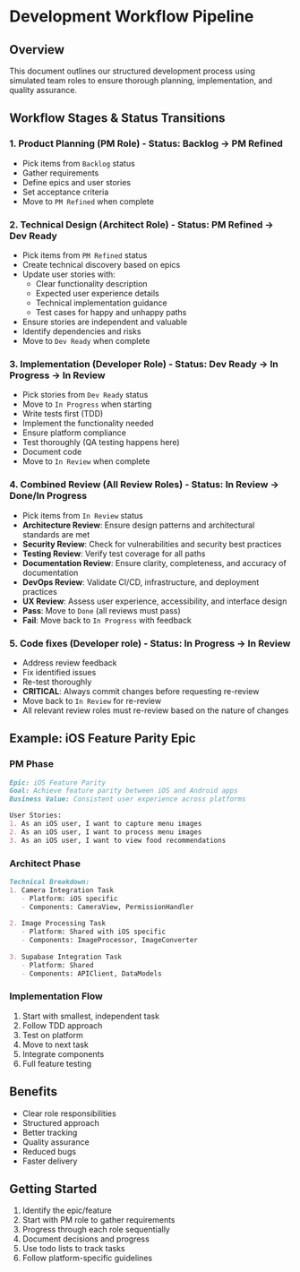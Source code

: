 # Development Workflow Pipeline

## Overview
This document outlines our structured development process using simulated team roles to ensure thorough planning, implementation, and quality assurance.

## Workflow Stages & Status Transitions

### 1. Product Planning (PM Role) - Status: Backlog → PM Refined
- Pick items from `Backlog` status
- Gather requirements
- Define epics and user stories
- Set acceptance criteria
- Move to `PM Refined` when complete

### 2. Technical Design (Architect Role) - Status: PM Refined → Dev Ready
- Pick items from `PM Refined` status
- Create technical discovery based on epics
- Update user stories with:
  - Clear functionality description
  - Expected user experience details
  - Technical implementation guidance
  - Test cases for happy and unhappy paths
- Ensure stories are independent and valuable
- Identify dependencies and risks
- Move to `Dev Ready` when complete

### 3. Implementation (Developer Role) - Status: Dev Ready → In Progress → In Review
- Pick stories from `Dev Ready` status
- Move to `In Progress` when starting
- Write tests first (TDD)
- Implement the functionality needed
- Ensure platform compliance
- Test thoroughly (QA testing happens here)
- Document code
- Move to `In Review` when complete

### 4. Combined Review (All Review Roles) - Status: In Review → Done/In Progress
- Pick items from `In Review` status
- **Architecture Review**: Ensure design patterns and architectural standards are met
- **Security Review**: Check for vulnerabilities and security best practices
- **Testing Review**: Verify test coverage for all paths
- **Documentation Review**: Ensure clarity, completeness, and accuracy of documentation
- **DevOps Review**: Validate CI/CD, infrastructure, and deployment practices
- **UX Review**: Assess user experience, accessibility, and interface design
- **Pass**: Move to `Done` (all reviews must pass)
- **Fail**: Move back to `In Progress` with feedback

### 5. Code fixes (Developer role) - Status: In Progress → In Review
- Address review feedback
- Fix identified issues
- Re-test thoroughly
- **CRITICAL**: Always commit changes before requesting re-review
- Move back to `In Review` for re-review
- All relevant review roles must re-review based on the nature of changes

## Example: iOS Feature Parity Epic

### PM Phase
```markdown
Epic: iOS Feature Parity
Goal: Achieve feature parity between iOS and Android apps
Business Value: Consistent user experience across platforms

User Stories:
1. As an iOS user, I want to capture menu images
2. As an iOS user, I want to process menu images
3. As an iOS user, I want to view food recommendations
```

### Architect Phase
```markdown
Technical Breakdown:
1. Camera Integration Task
   - Platform: iOS specific
   - Components: CameraView, PermissionHandler
   
2. Image Processing Task
   - Platform: Shared with iOS specific
   - Components: ImageProcessor, ImageConverter
   
3. Supabase Integration Task
   - Platform: Shared
   - Components: APIClient, DataModels
```

### Implementation Flow
1. Start with smallest, independent task
2. Follow TDD approach
3. Test on platform
4. Move to next task
5. Integrate components
6. Full feature testing

## Benefits
- Clear role responsibilities
- Structured approach
- Better tracking
- Quality assurance
- Reduced bugs
- Faster delivery

## Getting Started
1. Identify the epic/feature
2. Start with PM role to gather requirements
3. Progress through each role sequentially
4. Document decisions and progress
5. Use todo lists to track tasks
6. Follow platform-specific guidelines